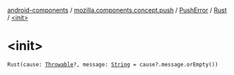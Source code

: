 [android-components](../../../index.md) / [mozilla.components.concept.push](../../index.md) / [PushError](../index.md) / [Rust](index.md) / [&lt;init&gt;](./-init-.md)

# &lt;init&gt;

`Rust(cause: `[`Throwable`](https://kotlinlang.org/api/latest/jvm/stdlib/kotlin/-throwable/index.html)`?, message: `[`String`](https://kotlinlang.org/api/latest/jvm/stdlib/kotlin/-string/index.html)` = cause?.message.orEmpty())`